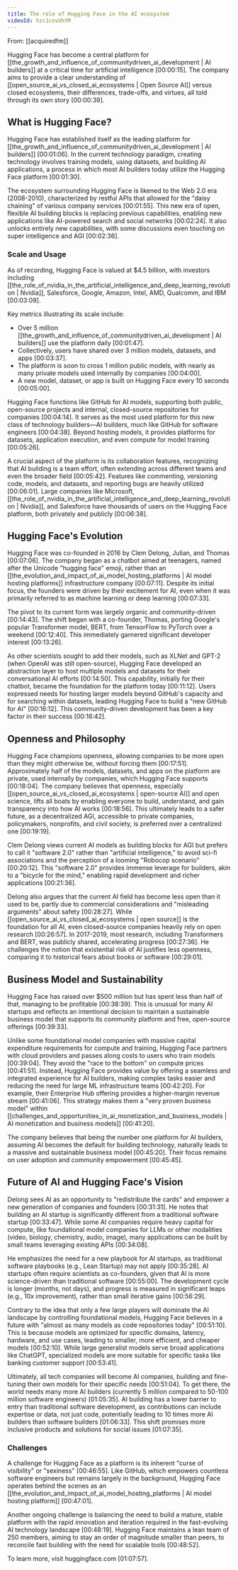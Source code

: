 ```yaml
---
title: The role of Hugging Face in the AI ecosystem
videoId: hzc1covUhYM
---
```


From: [[acquiredfm]] <br/> 

Hugging Face has become a central platform for [[the_growth_and_influence_of_communitydriven_ai_development | AI builders]] at a critical time for artificial intelligence <a class="yt-timestamp" data-t="00:00:15">[00:00:15]</a>. The company aims to provide a clear understanding of [[open_source_ai_vs_closed_ai_ecosystems | Open Source AI]] versus closed ecosystems, their differences, trade-offs, and virtues, all told through its own story <a class="yt-timestamp" data-t="00:00:39">[00:00:39]</a>.

## What is Hugging Face?
Hugging Face has established itself as the leading platform for [[the_growth_and_influence_of_communitydriven_ai_development | AI builders]] <a class="yt-timestamp" data-t="00:01:06">[00:01:06]</a>. In the current technology paradigm, creating technology involves training models, using datasets, and building AI applications, a process in which most AI builders today utilize the Hugging Face platform <a class="yt-timestamp" data-t="00:01:30">[00:01:30]</a>.

The ecosystem surrounding Hugging Face is likened to the Web 2.0 era (2008-2010), characterized by restful APIs that allowed for the "daisy chaining" of various company services <a class="yt-timestamp" data-t="00:01:55">[00:01:55]</a>. This new era of open, flexible AI building blocks is replacing previous capabilities, enabling new applications like AI-powered search and social networks <a class="yt-timestamp" data-t="00:02:24">[00:02:24]</a>. It also unlocks entirely new capabilities, with some discussions even touching on super intelligence and AGI <a class="yt-timestamp" data-t="00:02:36">[00:02:36]</a>.

### Scale and Usage
As of recording, Hugging Face is valued at $4.5 billion, with investors including [[the_role_of_nvidia_in_the_artificial_intelligence_and_deep_learning_revolution | Nvidia]], Salesforce, Google, Amazon, Intel, AMD, Qualcomm, and IBM <a class="yt-timestamp" data-t="00:03:09">[00:03:09]</a>.

Key metrics illustrating its scale include:
*   Over 5 million [[the_growth_and_influence_of_communitydriven_ai_development | AI builders]] use the platform daily <a class="yt-timestamp" data-t="00:01:47">[00:01:47]</a>.
*   Collectively, users have shared over 3 million models, datasets, and apps <a class="yt-timestamp" data-t="00:03:37">[00:03:37]</a>.
*   The platform is soon to cross 1 million public models, with nearly as many private models used internally by companies <a class="yt-timestamp" data-t="00:04:00">[00:04:00]</a>.
*   A new model, dataset, or app is built on Hugging Face every 10 seconds <a class="yt-timestamp" data-t="00:05:00">[00:05:00]</a>.

Hugging Face functions like GitHub for AI models, supporting both public, open-source projects and internal, closed-source repositories for companies <a class="yt-timestamp" data-t="00:04:14">[00:04:14]</a>. It serves as the most used platform for this new class of technology builders—AI builders, much like GitHub for software engineers <a class="yt-timestamp" data-t="00:04:38">[00:04:38]</a>. Beyond hosting models, it provides platforms for datasets, application execution, and even compute for model training <a class="yt-timestamp" data-t="00:05:26">[00:05:26]</a>.

A crucial aspect of the platform is its collaboration features, recognizing that AI building is a team effort, often extending across different teams and even the broader field <a class="yt-timestamp" data-t="00:05:42">[00:05:42]</a>. Features like commenting, versioning code, models, and datasets, and reporting bugs are heavily utilized <a class="yt-timestamp" data-t="00:06:01">[00:06:01]</a>. Large companies like Microsoft, [[the_role_of_nvidia_in_the_artificial_intelligence_and_deep_learning_revolution | Nvidia]], and Salesforce have thousands of users on the Hugging Face platform, both privately and publicly <a class="yt-timestamp" data-t="00:06:38">[00:06:38]</a>.

## Hugging Face's Evolution
Hugging Face was co-founded in 2016 by Clem Delong, Julian, and Thomas <a class="yt-timestamp" data-t="00:07:06">[00:07:06]</a>. The company began as a chatbot aimed at teenagers, named after the Unicode "hugging face" emoji, rather than an [[the_evolution_and_impact_of_ai_model_hosting_platforms | AI model hosting platforms]] infrastructure company <a class="yt-timestamp" data-t="00:07:11">[00:07:11]</a>. Despite its initial focus, the founders were driven by their excitement for AI, even when it was primarily referred to as machine learning or deep learning <a class="yt-timestamp" data-t="00:07:33">[00:07:33]</a>.

The pivot to its current form was largely organic and community-driven <a class="yt-timestamp" data-t="00:14:43">[00:14:43]</a>. The shift began with a co-founder, Thomas, porting Google's popular Transformer model, BERT, from TensorFlow to PyTorch over a weekend <a class="yt-timestamp" data-t="00:12:40">[00:12:40]</a>. This immediately garnered significant developer interest <a class="yt-timestamp" data-t="00:13:26">[00:13:26]</a>.

As other scientists sought to add their models, such as XLNet and GPT-2 (when OpenAI was still open-source), Hugging Face developed an abstraction layer to host multiple models and datasets for their conversational AI efforts <a class="yt-timestamp" data-t="00:14:50">[00:14:50]</a>. This capability, initially for their chatbot, became the foundation for the platform today <a class="yt-timestamp" data-t="00:11:12">[00:11:12]</a>. Users expressed needs for hosting larger models beyond GitHub's capacity and for searching within datasets, leading Hugging Face to build a "new GitHub for AI" <a class="yt-timestamp" data-t="00:16:12">[00:16:12]</a>. This community-driven development has been a key factor in their success <a class="yt-timestamp" data-t="00:16:42">[00:16:42]</a>.

## Openness and Philosophy
Hugging Face champions openness, allowing companies to be more open than they might otherwise be, without forcing them <a class="yt-timestamp" data-t="00:17:51">[00:17:51]</a>. Approximately half of the models, datasets, and apps on the platform are private, used internally by companies, which Hugging Face supports <a class="yt-timestamp" data-t="00:18:04">[00:18:04]</a>. The company believes that openness, especially [[open_source_ai_vs_closed_ai_ecosystems | open-source AI]] and open science, lifts all boats by enabling everyone to build, understand, and gain transparency into how AI works <a class="yt-timestamp" data-t="00:18:56">[00:18:56]</a>. This ultimately leads to a safer future, as a decentralized AGI, accessible to private companies, policymakers, nonprofits, and civil society, is preferred over a centralized one <a class="yt-timestamp" data-t="00:19:19">[00:19:19]</a>.

Clem Delong views current AI models as building blocks for AGI but prefers to call it "software 2.0" rather than "artificial intelligence," to avoid sci-fi associations and the perception of a looming "Robocop scenario" <a class="yt-timestamp" data-t="00:20:12">[00:20:12]</a>. This "software 2.0" provides immense leverage for builders, akin to a "bicycle for the mind," enabling rapid development and richer applications <a class="yt-timestamp" data-t="00:21:36">[00:21:36]</a>.

Delong also argues that the current AI field has become less open than it used to be, partly due to commercial considerations and "misleading arguments" about safety <a class="yt-timestamp" data-t="00:28:27">[00:28:27]</a>. While [[open_source_ai_vs_closed_ai_ecosystems | open source]] is the foundation for all AI, even closed-source companies heavily rely on open research <a class="yt-timestamp" data-t="00:26:57">[00:26:57]</a>. In 2017-2019, most research, including Transformers and BERT, was publicly shared, accelerating progress <a class="yt-timestamp" data-t="00:27:36">[00:27:36]</a>. He challenges the notion that existential risk of AI justifies less openness, comparing it to historical fears about books or software <a class="yt-timestamp" data-t="00:29:01">[00:29:01]</a>.

## Business Model and Sustainability
Hugging Face has raised over $500 million but has spent less than half of that, managing to be profitable <a class="yt-timestamp" data-t="00:38:39">[00:38:39]</a>. This is unusual for many AI startups and reflects an intentional decision to maintain a sustainable business model that supports its community platform and free, open-source offerings <a class="yt-timestamp" data-t="00:39:33">[00:39:33]</a>.

Unlike some foundational model companies with massive capital expenditure requirements for compute and training, Hugging Face partners with cloud providers and passes along costs to users who train models <a class="yt-timestamp" data-t="00:39:04">[00:39:04]</a>. They avoid the "race to the bottom" on compute prices <a class="yt-timestamp" data-t="00:41:51">[00:41:51]</a>. Instead, Hugging Face provides value by offering a seamless and integrated experience for AI builders, making complex tasks easier and reducing the need for large ML infrastructure teams <a class="yt-timestamp" data-t="00:42:20">[00:42:20]</a>. For example, their Enterprise Hub offering provides a higher-margin revenue stream <a class="yt-timestamp" data-t="00:41:06">[00:41:06]</a>. This strategy makes them a "very proven business model" within [[challenges_and_opportunities_in_ai_monetization_and_business_models | AI monetization and business models]] <a class="yt-timestamp" data-t="00:41:20">[00:41:20]</a>.

The company believes that being the number one platform for AI builders, assuming AI becomes the default for building technology, naturally leads to a massive and sustainable business model <a class="yt-timestamp" data-t="00:45:20">[00:45:20]</a>. Their focus remains on user adoption and community empowerment <a class="yt-timestamp" data-t="00:45:45">[00:45:45]</a>.

## Future of AI and Hugging Face's Vision
Delong sees AI as an opportunity to "redistribute the cards" and empower a new generation of companies and founders <a class="yt-timestamp" data-t="00:31:31">[00:31:31]</a>. He notes that building an AI startup is significantly different from a traditional software startup <a class="yt-timestamp" data-t="00:33:47">[00:33:47]</a>. While some AI companies require heavy capital for compute, like foundational model companies for LLMs or other modalities (video, biology, chemistry, audio, image), many applications can be built by small teams leveraging existing APIs <a class="yt-timestamp" data-t="00:34:08">[00:34:08]</a>.

He emphasizes the need for a new playbook for AI startups, as traditional software playbooks (e.g., Lean Startup) may not apply <a class="yt-timestamp" data-t="00:35:28">[00:35:28]</a>. AI startups often require scientists as co-founders, given that AI is more science-driven than traditional software <a class="yt-timestamp" data-t="00:55:00">[00:55:00]</a>. The development cycle is longer (months, not days), and progress is measured in significant leaps (e.g., 10x improvement), rather than small iterative gains <a class="yt-timestamp" data-t="00:56:29">[00:56:29]</a>.

Contrary to the idea that only a few large players will dominate the AI landscape by controlling foundational models, Hugging Face believes in a future with "almost as many models as code repositories today" <a class="yt-timestamp" data-t="00:51:10">[00:51:10]</a>. This is because models are optimized for specific domains, latency, hardware, and use cases, leading to smaller, more efficient, and cheaper models <a class="yt-timestamp" data-t="00:52:10">[00:52:10]</a>. While large generalist models serve broad applications like ChatGPT, specialized models are more suitable for specific tasks like banking customer support <a class="yt-timestamp" data-t="00:53:41">[00:53:41]</a>.

Ultimately, all tech companies will become AI companies, building and fine-tuning their own models for their specific needs <a class="yt-timestamp" data-t="00:51:04">[00:51:04]</a>. To get there, the world needs many more AI builders (currently 5 million compared to 50-100 million software engineers) <a class="yt-timestamp" data-t="01:05:35">[01:05:35]</a>. AI building has a lower barrier to entry than traditional software development, as contributions can include expertise or data, not just code, potentially leading to 10 times more AI builders than software builders <a class="yt-timestamp" data-t="01:06:33">[01:06:33]</a>. This shift promises more inclusive products and solutions for social issues <a class="yt-timestamp" data-t="01:07:35">[01:07:35]</a>.

### Challenges
A challenge for Hugging Face as a platform is its inherent "curse of visibility" or "sexiness" <a class="yt-timestamp" data-t="00:46:55">[00:46:55]</a>. Like GitHub, which empowers countless software engineers but remains largely in the background, Hugging Face operates behind the scenes as an [[the_evolution_and_impact_of_ai_model_hosting_platforms | AI model hosting platform]] <a class="yt-timestamp" data-t="00:47:01">[00:47:01]</a>.

Another ongoing challenge is balancing the need to build a mature, stable platform with the rapid innovation and iteration required in the fast-evolving AI technology landscape <a class="yt-timestamp" data-t="00:48:19">[00:48:19]</a>. Hugging Face maintains a lean team of 250 members, aiming to stay an order of magnitude smaller than peers, to reconcile fast building with the need for scalable tools <a class="yt-timestamp" data-t="00:48:52">[00:48:52]</a>.

To learn more, visit huggingface.com <a class="yt-timestamp" data-t="01:07:57">[01:07:57]</a>.